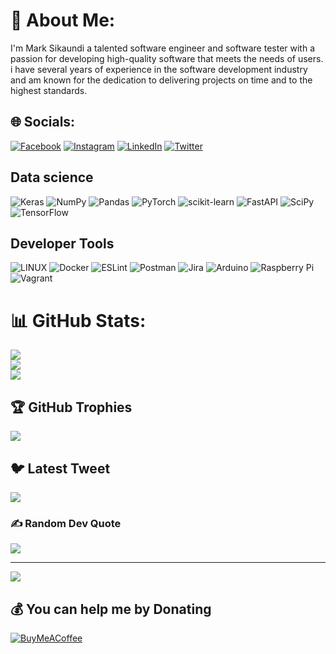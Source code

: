 # 💫 About Me:
I'm Mark Sikaundi a talented software engineer and software tester with a passion for developing high-quality software that meets the needs of users. i have several years of experience in the software development industry and am known for the dedication to delivering projects on time and to the highest standards.


## 🌐 Socials:
[![Facebook](https://img.shields.io/badge/Facebook-%231877F2.svg?logo=Facebook&logoColor=white)](https://facebook.com/marksikaundi) [![Instagram](https://img.shields.io/badge/Instagram-%23E4405F.svg?logo=Instagram&logoColor=white)](https://instagram.com/marksikaundi) [![LinkedIn](https://img.shields.io/badge/LinkedIn-%230077B5.svg?logo=linkedin&logoColor=white)](https://linkedin.com/in/marksikaundi) [![Twitter](https://img.shields.io/badge/Twitter-%231DA1F2.svg?logo=Twitter&logoColor=white)](https://twitter.com/Alisikaundi) 


## Data science
![Keras](https://img.shields.io/badge/Keras-%23D00000.svg?style=for-the-badge&logo=Keras&logoColor=white) 
![NumPy](https://img.shields.io/badge/numpy-%23013243.svg?style=for-the-badge&logo=numpy&logoColor=white) 
![Pandas](https://img.shields.io/badge/pandas-%23150458.svg?style=for-the-badge&logo=pandas&logoColor=white) 
![PyTorch](https://img.shields.io/badge/PyTorch-%23EE4C2C.svg?style=for-the-badge&logo=PyTorch&logoColor=white) 
![scikit-learn](https://img.shields.io/badge/scikit--learn-%23F7931E.svg?style=for-the-badge&logo=scikit-learn&logoColor=white)
![FastAPI](https://img.shields.io/badge/FastAPI-005571?style=for-the-badge&logo=fastapi)
![SciPy](https://img.shields.io/badge/SciPy-%230C55A5.svg?style=for-the-badge&logo=scipy&logoColor=%white) 
![TensorFlow](https://img.shields.io/badge/TensorFlow-%23FF6F00.svg?style=for-the-badge&logo=TensorFlow&logoColor=white) 
## Developer Tools
![LINUX](https://img.shields.io/badge/Linux-FCC624?style=for-the-badge&logo=linux&logoColor=black) 
![Docker](https://img.shields.io/badge/docker-%230db7ed.svg?style=for-the-badge&logo=docker&logoColor=white) 
![ESLint](https://img.shields.io/badge/ESLint-4B3263?style=for-the-badge&logo=eslint&logoColor=white) 
![Postman](https://img.shields.io/badge/Postman-FF6C37?style=for-the-badge&logo=postman&logoColor=white)
![Jira](https://img.shields.io/badge/jira-%230A0FFF.svg?style=for-the-badge&logo=jira&logoColor=white) 
![Arduino](https://img.shields.io/badge/-Arduino-00979D?style=for-the-badge&logo=Arduino&logoColor=white) 
![Raspberry Pi](https://img.shields.io/badge/-RaspberryPi-C51A4A?style=for-the-badge&logo=Raspberry-Pi)
![Vagrant](https://img.shields.io/badge/vagrant-%231563FF.svg?style=for-the-badge&logo=vagrant&logoColor=white)
# 📊 GitHub Stats:
![](https://github-readme-stats.vercel.app/api?username=marksikaundi&theme=radical&hide_border=false&include_all_commits=true&count_private=true)<br/>
![](https://github-readme-streak-stats.herokuapp.com/?user=marksikaundi&theme=radical&hide_border=false)<br/>
![](https://github-readme-stats.vercel.app/api/top-langs/?username=marksikaundi&theme=radical&hide_border=false&include_all_commits=true&count_private=true&layout=compact)

## 🏆 GitHub Trophies
![](https://github-profile-trophy.vercel.app/?username=marksikaundi&theme=discord&no-frame=false&no-bg=false&margin-w=4)

## 🐦 Latest Tweet
[![](https://gtce.itsvg.in/api?username=Alisikaundi)](https://github.com/VishwaGauravIn/github-twitter-card-embed)

### ✍️ Random Dev Quote
![](https://quotes-github-readme.vercel.app/api?type=horizontal&theme=radical)

---
[![](https://visitcount.itsvg.in/api?id=marksikaundi&icon=0&color=0)](https://visitcount.itsvg.in)

  ## 💰 You can help me by Donating
  [![BuyMeACoffee](https://img.shields.io/badge/Buy%20Me%20a%20Coffee-ffdd00?style=for-the-badge&logo=buy-me-a-coffee&logoColor=black)](https://buymeacoffee.com/marksikaundi) 

  
<!-- Proudly created with GPRM ( https://gprm.itsvg.in ) -->
